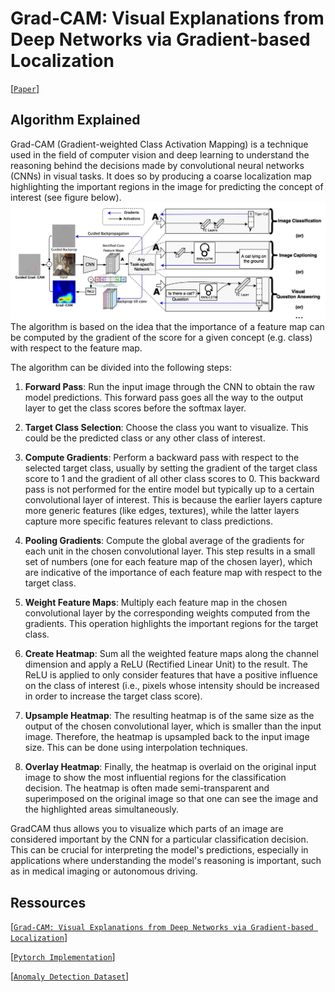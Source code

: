 # Grad-CAM: Visual Explanations from Deep Networks via Gradient-based Localization

[[`Paper`](https://arxiv.org/abs/1610.02391)]

## Algorithm Explained
Grad-CAM (Gradient-weighted Class Activation Mapping) is a technique used in the field of computer vision and deep learning to understand the reasoning behind the decisions made by convolutional neural networks (CNNs) in visual tasks. It does so by producing a coarse localization map highlighting the important regions in the image for predicting the concept of interest (see figure below).
![Algorithm](assets/graphics_1.png)
The algorithm is based on the idea that the importance of a feature map can be computed by the gradient of the score for a given concept (e.g. class) with respect to the feature map.

The algorithm can be divided into the following steps:
1. **Forward Pass**: Run the input image through the CNN to obtain the raw model predictions. This forward pass goes all the way to the output layer to get the class scores before the softmax layer.

2. **Target Class Selection**: Choose the class you want to visualize. This could be the predicted class or any other class of interest.

3. **Compute Gradients**: Perform a backward pass with respect to the selected target class, usually by setting the gradient of the target class score to 1 and the gradient of all other class scores to 0. This backward pass is not performed for the entire model but typically up to a certain convolutional layer of interest. This is because the earlier layers capture more generic features (like edges, textures), while the latter layers capture more specific features relevant to class predictions.

4. **Pooling Gradients**: Compute the global average of the gradients for each unit in the chosen convolutional layer. This step results in a small set of numbers (one for each feature map of the chosen layer), which are indicative of the importance of each feature map with respect to the target class.

5. **Weight Feature Maps**: Multiply each feature map in the chosen convolutional layer by the corresponding weights computed from the gradients. This operation highlights the important regions for the target class.

6. **Create Heatmap**: Sum all the weighted feature maps along the channel dimension and apply a ReLU (Rectified Linear Unit) to the result. The ReLU is applied to only consider features that have a positive influence on the class of interest (i.e., pixels whose intensity should be increased in order to increase the target class score).

7. **Upsample Heatmap**: The resulting heatmap is of the same size as the output of the chosen convolutional layer, which is smaller than the input image. Therefore, the heatmap is upsampled back to the input image size. This can be done using interpolation techniques.

8. **Overlay Heatmap**: Finally, the heatmap is overlaid on the original input image to show the most influential regions for the classification decision. The heatmap is often made semi-transparent and superimposed on the original image so that one can see the image and the highlighted areas simultaneously.

GradCAM thus allows you to visualize which parts of an image are considered important by the CNN for a particular classification decision. This can be crucial for interpreting the model's predictions, especially in applications where understanding the model's reasoning is important, such as in medical imaging or autonomous driving.

## Ressources
[[`Grad-CAM: Visual Explanations from Deep Networks via Gradient-based Localization`](https://arxiv.org/abs/1610.02391)]

[[`Pytorch Implementation`](https://github.com/jacobgil/pytorch-grad-cam)]

[[`Anomaly Detection Dataset`](https://zenodo.org/records/8086136)]